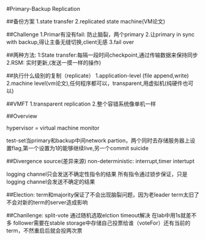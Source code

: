 #Primary-Backup Replication

##备份方案
1.state transfer
2.replicated state machine(VM论文)

##Challenge
1.Primar有没有fail: 防止脑裂，两个primary
2.让primary in sync with backup,得让主备无缝切换,client无感
3.fail over

##两种方法:
1:State transfer:每隔一段时间checkpoint,通过传输数据来保持同步
2.RSM: 实时更新,(发送一摸一样的操作)

##执行什么级别的复制（replicate）
1.application-level (file append,write)
2.machine level(vm论文),任何程序都可以，transparent,用虚拟机(纯硬件也可以)

##VMFT
1.transparent replication
2.整个容错系统像单机一样

##Overview

hypervisor = virtual machine monitor 

test-set当primary和backup中间network partion，两个同时去存储服务器上设置flag,第一个设置为1的能够继续live,另一个commit suicide

##Divergence source(差异来源)
non-deterministic: interrupt,timer intertupt

logging channel只会发送不确定性指令的结果
所有指令通过锁步保证，只是logging channel会发送不确定的结果

##Election:
term和majority保证了不会出现脑裂问题，因为老leader term太旧了不会对新的term的server造成影响

##Chanllenge:
split-vote 通过随机选取elction timeout解决
在lab中用1s就差不多
follower需要在stable storage中存储自己投票给谁（voteFor）还有当前的term，不然重启后就会投两次票

